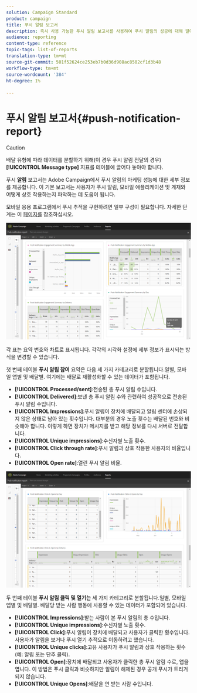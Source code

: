 ```yaml
---
solution: Campaign Standard
product: campaign
title: 푸시 알림 보고서
description: 즉시 사용 가능한 푸시 알림 보고서를 사용하여 푸시 알림의 성공에 대해 알아보십시오.
audience: reporting
content-type: reference
topic-tags: list-of-reports
translation-type: tm+mt
source-git-commit: 501f52624ce253eb7b0d36d908ac8502cf1d3b48
workflow-type: tm+mt
source-wordcount: '384'
ht-degree: 1%

---
```



# 푸시 알림 보고서{#push-notification-report}

>[!CAUTION]
>
>배달 유형에 따라 데이터를 분할하기 위해(이 경우 푸시 알림 전달의 경우) **[!UICONTROL Message type]** 지표를 테이블에 끌어다 놓아야 합니다.

푸시 **알림** 보고서는 Adobe Campaign에서 푸시 알림의 마케팅 성능에 대한 세부 정보를 제공합니다. 이 기본 보고서는 사용자가 푸시 알림, 모바일 애플리케이션 및 게재와 어떻게 상호 작용하는지 파악하는 데 도움이 됩니다.

모바일 응용 프로그램에서 푸시 추적을 구현하려면 일부 구성이 필요합니다. 자세한 단계는 이 [페이지를](../../administration/using/push-tracking.md) 참조하십시오.

![](assets/dynamic_report_push.png)

각 표는 요약 번호와 차트로 표시됩니다. 각각의 시각화 설정에 세부 정보가 표시되는 방식을 변경할 수 있습니다.

첫 번째 테이블 **푸시 알림 참여** 요약은 다음 세 가지 카테고리로 분할됩니다.일별, 모바일 앱별 및 배달별. 여기에는 배달로 재활성화할 수 있는 데이터가 포함됩니다.

* **[!UICONTROL Processed/sent]**:전송된 총 푸시 알림 수입니다.
* **[!UICONTROL Delivered]**:보낸 총 푸시 알림 수와 관련하여 성공적으로 전송된 푸시 알림 수입니다.
* **[!UICONTROL Impressions]**:푸시 알림이 장치에 배달되고 알림 센터에 손상되지 않은 상태로 남아 있는 횟수입니다. 대부분의 경우 노출 횟수는 배달된 번호와 비슷해야 합니다. 이렇게 하면 장치가 메시지를 받고 해당 정보를 다시 서버로 전달합니다.
* **[!UICONTROL Unique impressions]**:수신자별 노출 횟수.
* **[!UICONTROL Click through rate]**:푸시 알림과 상호 작용한 사용자의 비율입니다.
* **[!UICONTROL Open rate]**:열린 푸시 알림 비율.

![](assets/dynamic_report_push_2.png)

두 번째 테이블 **푸시 알림 클릭 및 열기는** 세 가지 카테고리로 분할됩니다.일별, 모바일 앱별 및 배달별. 배달당 받는 사람 행동에 사용할 수 있는 데이터가 포함되어 있습니다.

* **[!UICONTROL Impressions]**:받는 사람이 본 푸시 알림의 총 수입니다.
* **[!UICONTROL Unique impressions]**:수신자별 노출 횟수.
* **[!UICONTROL Click]**:푸시 알림이 장치에 배달되고 사용자가 클릭한 횟수입니다. 사용자가 알림을 보거나 푸시 열기 추적으로 이동하려고 했습니다.
* **[!UICONTROL Unique clicks]**:고유 사용자가 푸시 알림과 상호 작용하는 횟수(예: 알림 또는 단추 클릭).
* **[!UICONTROL Open]**:장치에 배달되고 사용자가 클릭한 총 푸시 알림 수로, 앱을 엽니다. 이 방법은 푸시 클릭과 비슷하지만 알림이 해제된 경우 공개 푸시가 트리거되지 않습니다.
* **[!UICONTROL Unique Opens]**:배달을 연 받는 사람 수입니다.

